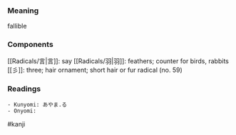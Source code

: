 ### Meaning

fallible

### Components

[[Radicals/言|言]]: say [[Radicals/羽|羽]]: feathers; counter for birds, rabbits [[彡]]: three; hair ornament; short hair or fur radical (no. 59)

### Readings

```
- Kunyomi: あやま.る
- Onyomi: 
```

#kanji